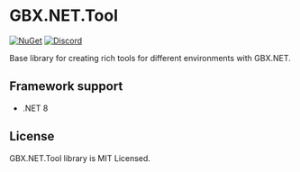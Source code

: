 # GBX.NET.Tool

[![NuGet](https://img.shields.io/nuget/vpre/GBX.NET.Tool?style=for-the-badge&logo=nuget)](https://www.nuget.org/packages/GBX.NET.Tool/)
[![Discord](https://img.shields.io/discord/1012862402611642448?style=for-the-badge&logo=discord)](https://discord.gg/tECTQcAWC9)

Base library for creating rich tools for different environments with GBX.NET.

## Framework support

- .NET 8

## License

GBX.NET.Tool library is MIT Licensed.